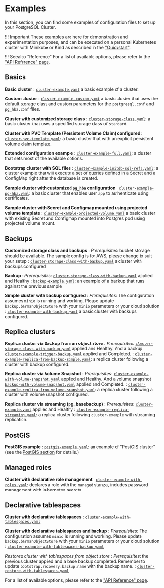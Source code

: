 # Examples

In this section, you can find some examples of configuration files to set up
your PostgreSQL Cluster.

!!! Important
    These examples are here for demonstration and experimentation
    purposes, and can be executed on a personal Kubernetes cluster with Minikube
    or Kind as described in the ["Quickstart"](quickstart.md).

!!! Seealso "Reference"
    For a list of available options, please refer to the ["API Reference" page](cloudnative-pg.v1.md).

## Basics

**Basic cluster**
:  [`cluster-example.yaml`](samples/cluster-example.yaml)
   a basic example of  a cluster.

**Custom cluster**
:  [`cluster-example-custom.yaml`](samples/cluster-example-custom.yaml)
   a basic cluster that uses the default storage class and custom parameters for
   the `postgresql.conf` and `pg_hba.conf` files.

**Cluster with customized storage class**
: [`cluster-storage-class.yaml`](samples/cluster-storage-class.yaml):
   a basic cluster that uses a specified storage class of `standard`.

**Cluster with PVC Template (Persistent Volume Claim) configured**
: [`cluster-pvc-template.yaml`](samples/cluster-pvc-template.yaml):
   a basic cluster that with an explicit persistent volume claim template.

**Extended configuration example**
: [`cluster-example-full.yaml`](samples/cluster-example-full.yaml):
   a cluster that sets most of the available options.

**Bootstrap cluster with SQL files**
: [`cluster-example-initdb-sql-refs.yaml`](samples/cluster-example-initdb-sql-refs.yaml):
   a cluster example that will execute a set of queries defined in a Secret and a ConfigMap right after the database is created.

**Sample cluster with customized `pg_hba` configuration**
: [`cluster-example-pg-hba.yaml`](samples/cluster-example-pg-hba.yaml):
  a basic cluster that enables user `app` to authenticate using certificates.

**Sample cluster with Secret and Configmap mounted using projected volume template**
: [`cluster-example-projected-volume.yaml`](samples/cluster-example-projected-volume.yaml)
  a basic cluster with existing Secret and Configmap mounted into Postgres pod using projected volume mount.

## Backups

**Customized storage class and backups**
:   *Prerequisites*: bucket storage should be available. The sample config is for AWS,
    please change to suit your setup
: [`cluster-storage-class-with-backup.yaml`](samples/cluster-storage-class-with-backup.yaml) a cluster
   with backups configured

**Backup**
:   *Prerequisites*: [`cluster-storage-class-with-backup.yaml`](samples/cluster-storage-class-with-backup.yaml)
    applied and Healthy
: [`backup-example.yaml`](samples/backup-example.yaml):
  an example of a backup that runs against the previous sample

**Simple cluster with backup configured**
:   *Prerequisites*: The configuration assumes `minio` is running and working.
    Please update `backup.barmanObjectStore` with your `minio` parameters or your cloud solution
:  [`cluster-example-with-backup.yaml`](samples/cluster-example-with-backup.yaml)
   a basic cluster with backups configured.

## Replica clusters

**Replica cluster via Backup from an object store**
:   *Prerequisites*:
    [`cluster-storage-class-with-backup.yaml`](samples/cluster-storage-class-with-backup.yaml) applied and Healthy.
    And a backup
    [`cluster-example-trigger-backup.yaml`](samples/cluster-example-trigger-backup.yaml)
    applied and Completed.
: [`cluster-example-replica-from-backup-simple.yaml`](samples/cluster-example-replica-from-backup-simple.yaml):
   a replica cluster following a cluster with backup configured.

**Replica cluster via Volume Snapshot**
:   *Prerequisites*:
    [`cluster-example-with-volume-snapshot.yaml`](samples/cluster-example-with-volume-snapshot.yaml) applied and Healthy.
    And a volume snapshot
    [`backup-with-volume-snapshot.yaml`](samples/backup-with-volume-snapshot.yaml)
    applied and Completed.
: [`cluster-example-replica-from-volume-snapshot.yaml`](samples/cluster-example-replica-from-volume-snapshot.yaml):
   a replica cluster following a cluster with volume snapshot configured.

**Replica cluster via streaming (pg_basebackup)**
:   *Prerequisites*: [`cluster-example.yaml`](samples/cluster-example.yaml)
    applied and Healthy
:   [`cluster-example-replica-streaming.yaml`](samples/cluster-example-replica-streaming.yaml): a replica cluster following `cluster-example` with streaming replication.

## PostGIS

**PostGIS example**
: [`postgis-example.yaml`](samples/postgis-example.yaml):
   an example of "PostGIS cluster" (see the [PostGIS section](postgis.md) for details.)

## Managed roles

**Cluster with declarative role management**
: [`cluster-example-with-roles.yaml`](samples/cluster-example-with-roles.yaml):
  declares a role with the `managed` stanza, includes password management with
  kubernetes secrets

## Declarative tablespaces

**Cluster with declarative tablespaces**
: [`cluster-example-with-tablespaces.yaml`](samples/cluster-example-with-tablespaces.yaml)

**Cluster with declarative tablespaces and backup**
: *Prerequisites*: The configuration assumes `minio` is running and working.
    Please update `backup.barmanObjectStore` with your `minio` parameters or your cloud solution
: [`cluster-example-with-tablespaces-backup.yaml`](samples/cluster-example-with-tablespaces-backup.yaml)

*Restored cluster with tablespaces from object store*
: *Prerequisites*: the previous cluster applied and a base backup completed.
    Remember to update `bootstrap.recovery.backup.name` with the backup name.
: [`cluster-restore-with-tablespaces.yaml`](samples/cluster-restore-with-tablespaces.yaml)

For a list of available options, please refer to the ["API Reference" page](cloudnative-pg.v1.md).